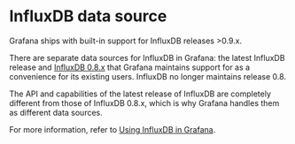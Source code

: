 # InfluxDB data source 

Grafana ships with built-in support for InfluxDB releases >0.9.x.

There are separate data sources for InfluxDB in Grafana: the latest InfluxDB release and [InfluxDB 0.8.x](https://grafana.com/plugins/grafana-influxdb-08-datasource) that Grafana maintains support for as a convenience for its existing users. InfluxDB no longer maintains release 0.8.

The API and capabilities of the latest release of InfluxDB are completely different from those of InfluxDB 0.8.x, which is why Grafana handles them as different data sources.

For more information, refer to [Using InfluxDB in Grafana](http://docs.grafana.org/datasources/influxdb/).
